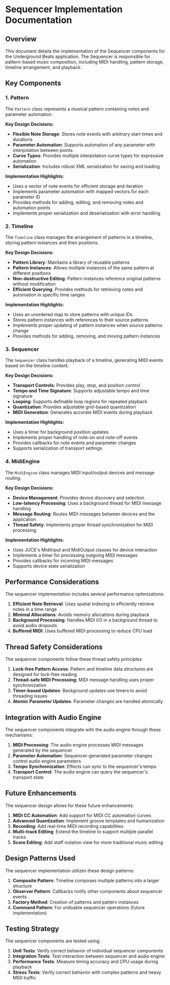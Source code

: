# Sequencer Implementation Documentation

## Overview

This document details the implementation of the Sequencer components for the Underground Beats application. The Sequencer is responsible for pattern-based music composition, including MIDI handling, pattern storage, timeline arrangement, and playback.

## Key Components

### 1. Pattern

The `Pattern` class represents a musical pattern containing notes and parameter automation.

**Key Design Decisions:**
- **Flexible Note Storage**: Stores note events with arbitrary start times and durations
- **Parameter Automation**: Supports automation of any parameter with interpolation between points
- **Curve Types**: Provides multiple interpolation curve types for expressive automation
- **Serialization**: Includes robust XML serialization for saving and loading

**Implementation Highlights:**
- Uses a vector of note events for efficient storage and iteration
- Implements parameter automation with mapped vectors for each parameter ID
- Provides methods for adding, editing, and removing notes and automation points
- Implements proper serialization and deserialization with error handling

### 2. Timeline

The `Timeline` class manages the arrangement of patterns in a timeline, storing pattern instances and their positions.

**Key Design Decisions:**
- **Pattern Library**: Maintains a library of reusable patterns
- **Pattern Instances**: Allows multiple instances of the same pattern at different positions
- **Non-destructive Editing**: Pattern instances reference original patterns without modification
- **Efficient Querying**: Provides methods for retrieving notes and automation in specific time ranges

**Implementation Highlights:**
- Uses an unordered map to store patterns with unique IDs
- Stores pattern instances with references to their source patterns
- Implements proper updating of pattern instances when source patterns change
- Provides methods for adding, removing, and moving pattern instances

### 3. Sequencer

The `Sequencer` class handles playback of a timeline, generating MIDI events based on the timeline content.

**Key Design Decisions:**
- **Transport Controls**: Provides play, stop, and position control
- **Tempo and Time Signature**: Supports adjustable tempo and time signature
- **Looping**: Supports definable loop regions for repeated playback
- **Quantization**: Provides adjustable grid-based quantization
- **MIDI Generation**: Generates accurate MIDI events during playback

**Implementation Highlights:**
- Uses a timer for background position updates
- Implements proper handling of note-on and note-off events
- Provides callbacks for note events and parameter changes
- Supports serialization of transport settings

### 4. MidiEngine

The `MidiEngine` class manages MIDI input/output devices and message routing.

**Key Design Decisions:**
- **Device Management**: Provides device discovery and selection
- **Low-latency Processing**: Uses a background thread for MIDI message handling
- **Message Routing**: Routes MIDI messages between devices and the application
- **Thread Safety**: Implements proper thread synchronization for MIDI processing

**Implementation Highlights:**
- Uses JUCE's MidiInput and MidiOutput classes for device interaction
- Implements a timer for processing outgoing MIDI messages
- Provides callbacks for incoming MIDI messages
- Supports device state serialization

## Performance Considerations

The sequencer implementation includes several performance optimizations:

1. **Efficient Note Retrieval**: Uses spatial indexing to efficiently retrieve notes in a time range
2. **Minimal Allocations**: Avoids memory allocations during playback
3. **Background Processing**: Handles MIDI I/O in a background thread to avoid audio dropouts
4. **Buffered MIDI**: Uses buffered MIDI processing to reduce CPU load

## Thread Safety Considerations

The sequencer components follow these thread safety principles:

1. **Lock-free Pattern Access**: Pattern and timeline data structures are designed for lock-free reading
2. **Thread-safe MIDI Processing**: MIDI message handling uses proper synchronization
3. **Timer-based Updates**: Background updates use timers to avoid threading issues
4. **Atomic Parameter Updates**: Parameter changes are handled atomically

## Integration with Audio Engine

The sequencer components integrate with the audio engine through these mechanisms:

1. **MIDI Processing**: The audio engine processes MIDI messages generated by the sequencer
2. **Parameter Automation**: Sequencer-generated parameter changes control audio engine parameters
3. **Tempo Synchronization**: Effects can sync to the sequencer's tempo
4. **Transport Control**: The audio engine can query the sequencer's transport state

## Future Enhancements

The sequencer design allows for these future enhancements:

1. **MIDI CC Automation**: Add support for MIDI CC automation curves
2. **Advanced Quantization**: Implement groove templates and humanization
3. **Recording**: Add real-time MIDI recording capabilities
4. **Multi-track Editing**: Extend the timeline to support multiple parallel tracks
5. **Score Editing**: Add staff notation view for more traditional music editing

## Design Patterns Used

The sequencer implementation utilizes these design patterns:

1. **Composite Pattern**: Timeline composes multiple patterns into a larger structure
2. **Observer Pattern**: Callbacks notify other components about sequencer events
3. **Factory Method**: Creation of patterns and pattern instances
4. **Command Pattern**: For undoable sequencer operations (future implementation)

## Testing Strategy

The sequencer components are tested using:

1. **Unit Tests**: Verify correct behavior of individual sequencer components
2. **Integration Tests**: Test interaction between sequencer and audio engine
3. **Performance Tests**: Measure timing accuracy and CPU usage during playback
4. **Stress Tests**: Verify correct behavior with complex patterns and heavy MIDI traffic
